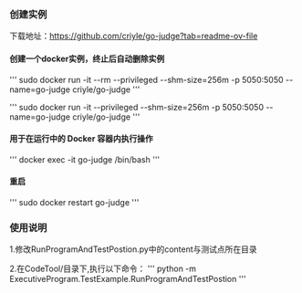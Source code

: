 ### 创建实例

下载地址：https://github.com/criyle/go-judge?tab=readme-ov-file

#### 创建一个docker实例，终止后自动删除实例 
'''
sudo docker run -it --rm --privileged --shm-size=256m -p 5050:5050 --name=go-judge criyle/go-judge
'''

'''
sudo docker run -it --privileged --shm-size=256m -p 5050:5050 --name=go-judge criyle/go-judge
'''

#### 用于在运行中的 Docker 容器内执行操作
'''
docker exec -it go-judge /bin/bash
'''
#### 重启 

'''
sudo docker restart go-judge 
'''

### 使用说明
1.修改RunProgramAndTestPostion.py中的content与测试点所在目录

2.在CodeTool/目录下,执行以下命令：
'''
python -m ExecutiveProgram.TestExample.RunProgramAndTestPostion
'''